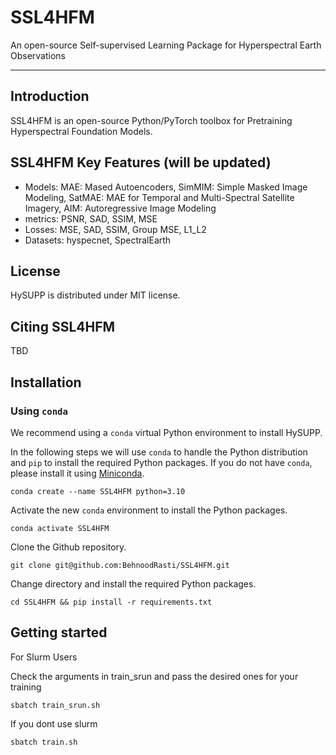 # SSL4HFM

An open-source Self-supervised Learning Package for Hyperspectral Earth Observations 

---

## Introduction

SSL4HFM is an open-source Python/PyTorch toolbox for Pretraining Hyperspectral Foundation Models.

## SSL4HFM Key Features (will be updated)

* Models: MAE: Mased Autoencoders, SimMIM: Simple Masked Image Modeling, SatMAE: MAE for Temporal and Multi-Spectral Satellite Imagery, AIM: Autoregressive Image Modeling
* metrics: PSNR, SAD, SSIM, MSE
* Losses: MSE, SAD, SSIM, Group MSE, L1_L2
* Datasets: hyspecnet, SpectralEarth

## License

HySUPP is distributed under MIT license.

## Citing SSL4HFM

TBD

## Installation

### Using `conda`

We recommend using a `conda` virtual Python environment to install HySUPP.

In the following steps we will use `conda` to handle the Python distribution and `pip` to install the required Python packages.
If you do not have `conda`, please install it using [Miniconda](https://docs.conda.io/en/latest/miniconda.html).

```
conda create --name SSL4HFM python=3.10
```

Activate the new `conda` environment to install the Python packages.

```
conda activate SSL4HFM
```

Clone the Github repository.

```
git clone git@github.com:BehnoodRasti/SSL4HFM.git
```

Change directory and install the required Python packages.

```
cd SSL4HFM && pip install -r requirements.txt
```


## Getting started

For Slurm Users

Check the arguments in train_srun and pass the desired ones for your training 

```shell
sbatch train_srun.sh
```

If you dont use slurm

```shell
sbatch train.sh
```
